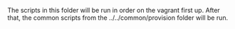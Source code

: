 The scripts in this folder will be run in order on the vagrant first up.
After that, the common scripts from the ../../common/provision folder will be run.
